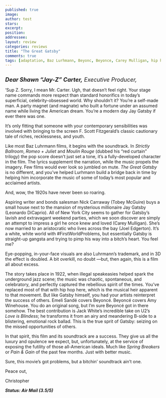 ```yaml
---
published: true
image:
author: test 
stars: 
excerpt: 
position: 
addressee: 
layout: review
categories: reviews
title: "The Great Gatsby"
comments: true
tags: [adaptation, Baz Lurhmann, Beyonc, Beyonce, Carey Mulligan, hip hop, Jay-Z, Leonardo DiCaprio, Letters, Oscars 2014, The Great Gatsby, Tobey Maguire]
---
```

<div><p><span class="full-image-block ssNonEditable"><span><a href="/letters/2013/5/10/the-great-gatsby.html"><img src="http://static.squarespace.com/static/5005f6bcc4aa41161b33e89e/5329cf1fe4b07c068ebf74de/5329cf1fe4b07c068ebf782b/1368223957197/The%20Great%20Gatsby.jpg" alt="" /></a></span></span></p>
<p><em><strong><span style="font-size:130%;">Dear Shawn &ldquo;Jay-Z&rdquo; Carter,</span></strong><span style="font-size:130%;"> Executive Producer,</span></em></p>
<p>&lsquo;Sup Z. Sorry, I mean Mr. Carter. Ugh, that doesn&rsquo;t feel right. Your stage name commands more respect than standard honorifics in today&rsquo;s superficial, celebrity-obsessed world. Why shouldn&rsquo;t it? You&rsquo;re a self-made man. A party magnet (and magnate) who built a fortune under an assumed name while living the American dream. You&rsquo;re a modern day Jay Gatsby<em> </em>if ever there was one.</p>
<p>It&rsquo;s only fitting that someone with your contemporary sensibilities was involved with bringing to the screen F. Scott Fitzgerald&rsquo;s classic cautionary tale of riches, recklessness, and youth.</p>
<p>Like most Baz Luhrmann films, it begins with the soundtrack. In <em>Strictly Ballroom</em>, <em>Romeo + Juliet</em> and <em>Moulin Rouge </em>(dubbed his &ldquo;red curtain&rdquo; trilogy) the pop score doesn&#8217;t just set a tone, it&rsquo;s a fully-developed character in the film. The lyrics supplement the narration, while the music propels the imagery. Few films would ever look so jumbled on mute. <em>The Great Gatsby</em> is no different, and you&rsquo;ve helped Lurhmann build a bridge back in time by helping him incorporate the music of some of today&rsquo;s most popular and acclaimed artists.</p>
<p>And, wow, the 1920s have never been so roaring.</p>
<p>Aspiring writer and bonds salesman Nick Carraway (Tobey McGuire) buys a small house next to the mansion of mysterious millionaire Jay Gatsby (Leonardo DiCaprio). All of New York City seems to gather for Gatsby&rsquo;s lavish and extravagant weekend parties, which we soon discover are simply an attempt to impress a girl he once knew and loved (Carey Mulligan). She&rsquo;s now married to an aristocratic who lives across the bay (Joel Edgerton). It&rsquo;s a white, white world with #FirstWorldProblems, but essentially Gatsby is straight-up gangsta and trying to pimp his way into a bitch&rsquo;s heart.  You feel me?</p>
<p>Eye-popping, in-your-face visuals are also Luhrmann&rsquo;s trademark, and in 3D the effect is doubled. A bit overkill, no doubt &mdash;but, then again, this is a film all about excess.</p>
<p>The story takes place in 1922, when illegal speakeasies helped spark the underground jazz scene; the music was chaotic, spontaneous, and celebratory, and perfectly captured the rebellious spirit of the times. You&rsquo;ve replaced most of that with hip hop here, which is the musical heir apparent to that movement. But like Gatsby himself, you had your artists reinterpret the success of others. Emeli Sand&eacute; covers Beyonc&eacute;. Beyonc&eacute; covers Amy Winehouse. You do an original song, but I&rsquo;m sure Beyonc&eacute; got in there somehow. The best contribution is Jack White&rsquo;s incredible take on U2&rsquo;s <em>Love is Blindess</em>; he transforms it from an airy and meandering B-side to a blistering, emotional rock ballad. This is the true sprit of Gatsby: seizing on the missed opportunities of others.</p>
<p>In that spirit, this film and its soundtrack are a success. They give us all the luxury and opulence we expect, but, unfortunately,  at the service of exposing the futility of those all-American ideals. Much like <em>Spring Breakers</em> or <em>Pain &amp; Gain </em>of the past few months. Just with better music.</p>
<p>Sure, this movie&rsquo;s got problems, but a bitchin&rsquo; soundtrack ain&rsquo;t one.</p>
<p>Peace out,</p>
<p>Christopher</p>
<p><strong><em>Status: Air Mail (3.5/5)</em></strong></p></div>
